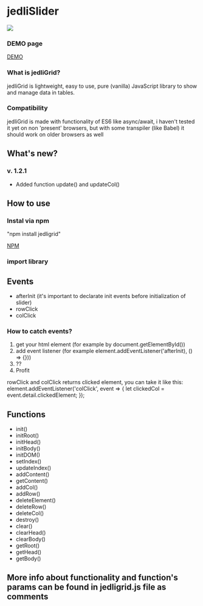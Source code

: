 # jedliSlider

![](https://img.shields.io/badge/version-1.2.1-blue.svg)

### DEMO page
[DEMO](http://jedlikk.github.io/jedliGrid/)

### What is jedliGrid?

jedliGrid is lightweight, easy to use, pure (vanilla) JavaScript library to show and manage data in tables.

### Compatibility

jedliGrid is made with functionality of ES6 like async/await, i haven't tested it yet on non 'present' browsers, but with some transpiler (like Babel) it should work on older browsers as well

## What's new?
### v. 1.2.1
- Added function update() and updateCol()

<!-- ### Previous update
- Added functionality to filter slides, show all or only from wanted category, with option to
    change category to show [See example here](http://jedlikk.github.io/jedliSlider/#filtering)
- Added events 'dragStart', 'dragEnd
- Added functionality to keep dragging slider when mouse is outside slider box
- Fixed bug when after drag there is no visible slides. Slider will now reset to first/last slide
- Fixed bug with dragging, and blocking of slider when slider was at start/end with infinite
    option set to fals -->

## How to use

### Instal via npm

"npm install jedligrid"

[NPM](https://www.npmjs.com/package/jedligrid)


### import library


## Events
<!-- See more [here](http://jedlikk.github.io/jedliSlider/#events) -->

- afterInit
 (it's important to declarate init events before initialization of slider)
- rowClick
- colClick

### How to catch events?
1. get your html element (for example by document.getElementById())
2. add event listener (for example element.addEventListener('afterInit), () => {}))
3. ??
4. Profit

rowClick and colClick returns clicked element, you can take it like this:
element.addEventListener('colClick', event => {
    let clickedCol = event.detail.clickedElement;
});

## Functions
<!-- See more [here](http://jedlikk.github.io/jedliSlider/#functions) -->

- init()
- initRoot()
- initHead()
- initBody()
- initDOM()
- setIndex()
- updateIndex()
- addContent()
- getContent()
- addCol()
- addRow()
- deleteElement()
- deleteRow()
- deleteCol()
- destroy()
- clear()
- clearHead()
- clearBody()
- getRoot()
- getHead()
- getBody()

## More info about functionality and function's params can be found in jedligrid.js file as comments
